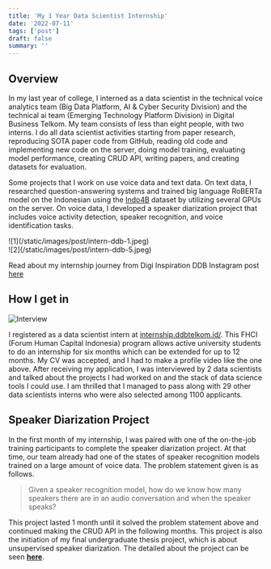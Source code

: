 ```yaml
---
title: 'My 1 Year Data Scientist Internship'
date: '2022-07-11'
tags: ['post']
draft: false
summary: ''
---
```


## Overview

In my last year of college, I interned as a data scientist in the technical voice analytics team (Big Data Platform, AI & Cyber Security Division) and the technical ai team (Emerging Technology Platform Division) in Digital Business Telkom. My team consists of less than eight people, with two interns. I do all data scientist activities starting from paper research, reproducing SOTA paper code from GitHub, reading old code and implementing new code on the server, doing model training, evaluating model performance, creating CRUD API, writing papers, and creating datasets for evaluation.

Some projects that I work on use voice data and text data. On text data, I researched question-answering systems and trained big language RoBERTa model on the Indonesian using the [Indo4B](https://www.indobenchmark.com/) dataset by utilizing several GPUs on the server. On voice data, I developed a speaker diarization project that includes voice activity detection, speaker recognition, and voice identification tasks.


<div className="flex flex-wrap -mx-2 overflow-hidden xl:-mx-2">
  <div className="my-1 px-2 w-full overflow-hidden xl:my-1 xl:px-2 xl:w-1/2">
    ![1](/static/images/post/intern-ddb-1.jpeg)
  </div>
  <div className="my-1 px-2 w-full overflow-hidden xl:my-1 xl:px-2 xl:w-1/2">
    ![2](/static/images/post/intern-ddb-5.jpeg)
  </div>
</div>

Read about my internship journey from Digi Inspiration DDB Instagram post [here](https://www.instagram.com/p/CZZFAYovC8x/?utm_source=ig_web_copy_link)

## How I get in

![Interview](/static/gifs/post-intern-ddb.gif)

I registered as a data scientist intern at [internship.ddbtelkom.id/](https://internship.ddbtelkom.id/). This FHCI (Forum Human Capital Indonesia) program allows active university students to do an internship for six months which can be extended for up to 12 months. My CV was accepted, and I had to make a profile video like the one above. After receiving my application, I was interviewed by 2 data scientists and talked about the projects I had worked on and the stack of data science tools I could use. I am thrilled that I managed to pass along with 29 other data scientists interns who were also selected among 1100 applicants.


## Speaker Diarization Project

In the first month of my internship, I was paired with one of the on-the-job training participants to complete the speaker diarization project. At that time, our team already had one of the states of speaker recognition models trained on a large amount of voice data. The problem statement given is as follows.

> Given a speaker recognition model, how do we know how many speakers there are in an audio conversation and when the speaker speaks?

This project lasted 1 month until it solved the problem statement above and continued making the CRUD API in the following months. This project is also the initiation of my final undergraduate thesis project, which is about unsupervised speaker diarization. The detailed about the project can be seen **[here](https://www.aradinka.com/blog/project-audio-conversation-transcription)**.